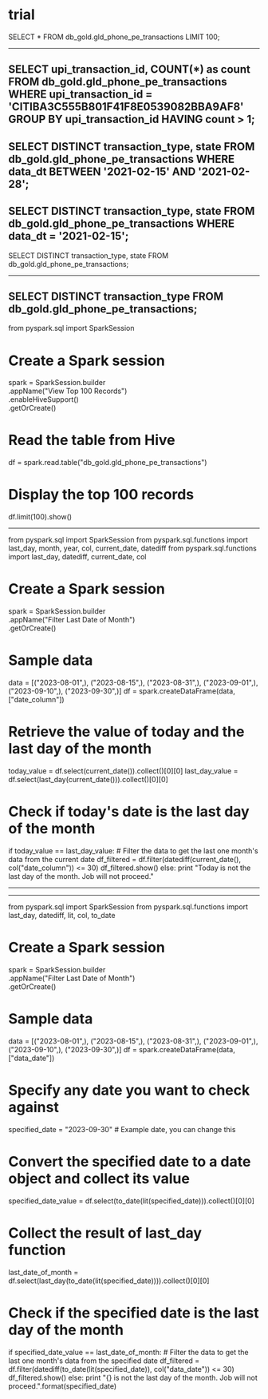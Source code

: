 # trial

SELECT * FROM db_gold.gld_phone_pe_transactions LIMIT 100; 

----------------

SELECT upi_transaction_id, COUNT(*) as count
FROM db_gold.gld_phone_pe_transactions
WHERE upi_transaction_id = 'CITIBA3C555B801F41F8E0539082BBA9AF8'
GROUP BY upi_transaction_id
HAVING count > 1;
---------------
SELECT DISTINCT transaction_type, state 
FROM db_gold.gld_phone_pe_transactions
WHERE data_dt BETWEEN '2021-02-15' AND '2021-02-28';
-----------------------
SELECT DISTINCT transaction_type, state 
FROM db_gold.gld_phone_pe_transactions
WHERE data_dt = '2021-02-15';
------------------------------
SELECT DISTINCT transaction_type, state 
FROM db_gold.gld_phone_pe_transactions;

----------------------------
SELECT DISTINCT transaction_type 
FROM db_gold.gld_phone_pe_transactions;
-------------------
























































from pyspark.sql import SparkSession

# Create a Spark session
spark = SparkSession.builder \
    .appName("View Top 100 Records") \
    .enableHiveSupport() \
    .getOrCreate()

# Read the table from Hive
df = spark.read.table("db_gold.gld_phone_pe_transactions")

# Display the top 100 records
df.limit(100).show()















----------------------

from pyspark.sql import SparkSession
from pyspark.sql.functions import last_day, month, year, col, current_date, datediff
from pyspark.sql.functions import last_day, datediff, current_date, col

# Create a Spark session
spark = SparkSession.builder \
    .appName("Filter Last Date of Month") \
    .getOrCreate()

# Sample data
data = [("2023-08-01",), ("2023-08-15",), ("2023-08-31",), ("2023-09-01",), ("2023-09-10",), ("2023-09-30",)]
df = spark.createDataFrame(data, ["date_column"])

# Retrieve the value of today and the last day of the month
today_value = df.select(current_date()).collect()[0][0]
last_day_value = df.select(last_day(current_date())).collect()[0][0]

# Check if today's date is the last day of the month
if today_value == last_day_value:
    # Filter the data to get the last one month's data from the current date
    df_filtered = df.filter(datediff(current_date(), col("date_column")) <= 30)
    df_filtered.show()
else:
    print "Today is not the last day of the month. Job will not proceed."

----------------------------

-----------------------

from pyspark.sql import SparkSession
from pyspark.sql.functions import last_day, datediff, lit, col, to_date

# Create a Spark session
spark = SparkSession.builder \
    .appName("Filter Last Date of Month") \
    .getOrCreate()

# Sample data
data = [("2023-08-01",), ("2023-08-15",), ("2023-08-31",), ("2023-09-01",), ("2023-09-10",), ("2023-09-30",)]
df = spark.createDataFrame(data, ["data_date"])

# Specify any date you want to check against
specified_date = "2023-09-30"  # Example date, you can change this

# Convert the specified date to a date object and collect its value
specified_date_value = df.select(to_date(lit(specified_date))).collect()[0][0]

# Collect the result of last_day function
last_date_of_month = df.select(last_day(to_date(lit(specified_date)))).collect()[0][0]

# Check if the specified date is the last day of the month
if specified_date_value == last_date_of_month:
    # Filter the data to get the last one month's data from the specified date
    df_filtered = df.filter(datediff(to_date(lit(specified_date)), col("data_date")) <= 30)
    df_filtered.show()
else:
    print "{} is not the last day of the month. Job will not proceed.".format(specified_date)
